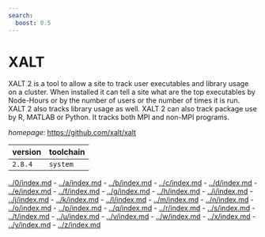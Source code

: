 ```yaml
---
search:
  boost: 0.5
---
```

# XALT

XALT 2 is a tool to allow a site to track user executables   and library usage on a cluster. When installed it can tell a site what are   the top executables by Node-Hours or by the number of users or the number   of times it is run. XALT 2 also tracks library usage as well. XALT 2 can   also track package use by R, MATLAB or Python. It tracks both MPI and   non-MPI programs.

*homepage*: <https://github.com/xalt/xalt>

version | toolchain
--------|----------
``2.8.4`` | ``system``

[../0/index.md](0) - [../a/index.md](a) - [../b/index.md](b) - [../c/index.md](c) - [../d/index.md](d) - [../e/index.md](e) - [../f/index.md](f) - [../g/index.md](g) - [../h/index.md](h) - [../i/index.md](i) - [../j/index.md](j) - [../k/index.md](k) - [../l/index.md](l) - [../m/index.md](m) - [../n/index.md](n) - [../o/index.md](o) - [../p/index.md](p) - [../q/index.md](q) - [../r/index.md](r) - [../s/index.md](s) - [../t/index.md](t) - [../u/index.md](u) - [../v/index.md](v) - [../w/index.md](w) - [../x/index.md](x) - [../y/index.md](y) - [../z/index.md](z)

